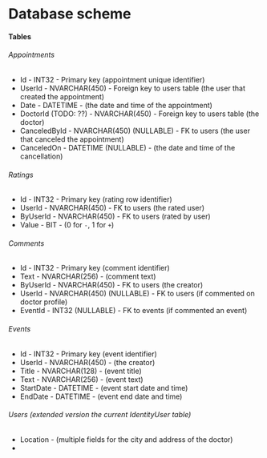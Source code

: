 # Database scheme

#### Tables

###### Appointments

* Id - INT32 - Primary key (appointment unique identifier)
* UserId - NVARCHAR(450) - Foreign key to users table (the user that created the appointment)
* Date - DATETIME - (the date and time of the appointment)
* DoctorId (TODO: ??) - NVARCHAR(450) - Foreign key to users table (the doctor)
* CanceledById - NVARCHAR(450) (NULLABLE) - FK to users (the user that canceled the appointment)
* CanceledOn - DATETIME (NULLABLE) - (the date and time of the cancellation)

###### Ratings

* Id - INT32 - Primary key (rating row identifier)
* UserId - NVARCHAR(450) - FK to users (the rated user)
* ByUserId - NVARCHAR(450) - FK to users (rated by user)
* Value - BIT - (0 for `-`, 1 for `+`)

###### Comments

* Id - INT32 - Primary key (comment identifier)
* Text - NVARCHAR(256) - (comment text)
* ByUserId - NVARCHAR(450) - FK to users (the creator)
* UserId - NVARCHAR(450) (NULLABLE) - FK to users (if commented on doctor profile)
* EventId - INT32 (NULLABLE) - FK to events (if commented an event)

###### Events

* Id - INT32 - Primary key (event identifier)
* UserId - NVARCHAR(450) - (the creator)
* Title - NVARCHAR(128) - (event title)
* Text - NVARCHAR(256) - (event text)
* StartDate - DATETIME - (event start date and time)
* EndDate - DATETIME - (event end date and time)

###### Users (extended version the current IdentityUser table)

* Location - (multiple fields for the city and address of the doctor)
* 